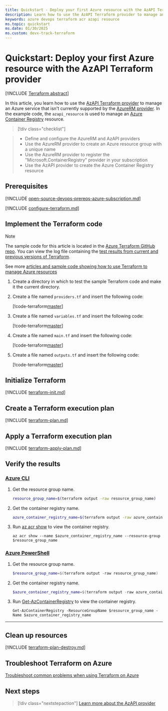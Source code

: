 ```yaml
---
title: Quickstart - Deploy your first Azure resource with the AzAPI Terraform provider
description: Learn how to use the AzAPI Terraform provider to manage an Azure Container Registry resource
keywords: azure devops terraform acr azapi resource
ms.topic: quickstart
ms.date: 01/30/2025
ms.custom: devx-track-terraform
---
```


# Quickstart: Deploy your first Azure resource with the AzAPI Terraform provider

[!INCLUDE [Terraform abstract](./includes/abstract.md)]

In this article, you learn how to use the [AzAPI Terraform provider](https://registry.terraform.io/providers/azure/azapi/latest/docs) to manage an Azure service that isn't currently supported by the [AzureRM provider](https://registry.terraform.io/providers/hashicorp/azurerm/latest/docs). In the example code, the `azapi_resource` is used to manage an [Azure Container Registry](/azure/container-registry/) resource.

> [!div class="checklist"]

> * Define and configure the AzureRM and AzAPI providers
> * Use the AzureRM provider to create an Azure resource group with a unique name
> * Use the AzureRM provider to register the "Microsoft.ContainerRegistry" provider in your subscription
> * Use the AzAPI provider to create the Azure Container Registry resource

## Prerequisites

[!INCLUDE [open-source-devops-prereqs-azure-subscription.md](../includes/open-source-devops-prereqs-azure-subscription.md)]

[!INCLUDE [configure-terraform.md](includes/configure-terraform.md)]

## Implement the Terraform code

> [!NOTE]
> The sample code for this article is located in the [Azure Terraform GitHub repo](https://github.com/Azure/terraform/tree/master/quickstart/101-azapi-lab-services). You can view the log file containing the [test results from current and previous versions of Terraform](https://github.com/Azure/terraform/tree/master/quickstart/101-azapi-lab-services/TestRecord.md).
> 
> See more [articles and sample code showing how to use Terraform to manage Azure resources](/azure/terraform)

1. Create a directory in which to test the sample Terraform code and make it the current directory.

1. Create a file named `providers.tf` and insert the following code:

    [!code-terraform[master](../../terraform_samples/quickstart/101-azapi-lab-services/providers.tf)]

1. Create a file named `variables.tf` and insert the following code:

    [!code-terraform[master](../../terraform_samples/quickstart/101-azapi-lab-services/variables.tf)]

1. Create a file named `main.tf` and insert the following code:

    [!code-terraform[master](../../terraform_samples/quickstart/101-azapi-lab-services/main.tf)]

1. Create a file named `outputs.tf` and insert the following code:

    [!code-terraform[master](../../terraform_samples/quickstart/101-azapi-lab-services/outputs.tf)]

## Initialize Terraform

[!INCLUDE [terraform-init.md](includes/terraform-init.md)]

## Create a Terraform execution plan

[!INCLUDE [terraform-plan.md](includes/terraform-plan.md)]

## Apply a Terraform execution plan

[!INCLUDE [terraform-apply-plan.md](includes/terraform-apply-plan.md)]

## Verify the results

### [Azure CLI](#tab/azure-cli)

1. Get the resource group name.

    ```bash
    resource_group_name=$(terraform output -raw resource_group_name)
    ```

1. Get the container registry name.

    ```bash
    azure_container_registry_name=$(terraform output -raw azure_container_registry_name)
    ```

1. Run [az acr show](/cli/azure/acr#az-acr-show) to view the container registry.

    ```azurecli
    az acr show --name $azure_container_registry_name --resource-group $resource_group_name
    ```

### [Azure PowerShell](#tab/azure-powershell)

1. Get the resource group name.

    ```powershell
    $resource_group_name=$(terraform output -raw resource_group_name)
    ```

1. Get the container registry name.

    ```powershell
    $azure_container_registry_name=$(terraform output -raw azure_container_registry_name)
    ```

1. Run [Get-AzContainerRegistry](/powershell/module/az.containerregistry/get-azcontainerregistry) to view the container registry.

    ```azurepowershell
    Get-AzContainerRegistry -ResourceGroupName $resource_group_name -Name $azure_container_registry_name
    ```

---

## Clean up resources

[!INCLUDE [terraform-plan-destroy.md](includes/terraform-plan-destroy.md)]

## Troubleshoot Terraform on Azure

[Troubleshoot common problems when using Terraform on Azure](troubleshoot.md)

## Next steps

> [!div class="nextstepaction"]
> [Learn more about the AzAPI provider](./overview-azapi-provider.md)
